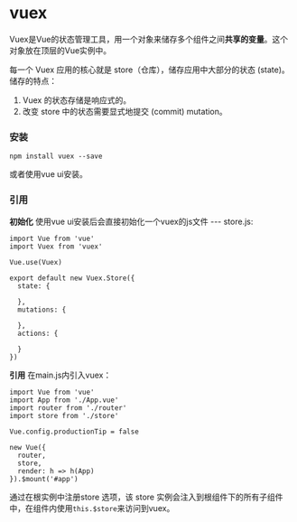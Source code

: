 vuex
===================
Vuex是Vue的状态管理工具，用一个对象来储存多个组件之间**共享的变量**。这个对象放在顶层的Vue实例中。

每一个 Vuex 应用的核心就是 store（仓库），储存应用中大部分的状态 (state)。储存的特点：

1. Vuex 的状态存储是响应式的。
2. 改变 store 中的状态需要显式地提交 (commit) mutation。

###  安装
```
npm install vuex --save
```
或者使用vue ui安装。

###  引用
**初始化**
使用vue ui安装后会直接初始化一个vuex的js文件 --- store.js:
```
import Vue from 'vue'
import Vuex from 'vuex'

Vue.use(Vuex)

export default new Vuex.Store({
  state: {

  },
  mutations: {

  },
  actions: {

  }
})
```

**引用**
在main.js内引入vuex：
```
import Vue from 'vue'
import App from './App.vue'
import router from './router'
import store from './store'

Vue.config.productionTip = false

new Vue({
  router,
  store,
  render: h => h(App)
}).$mount('#app')
```
通过在根实例中注册store 选项，该 store 实例会注入到根组件下的所有子组件中，在组件内使用`this.$store`来访问到vuex。
